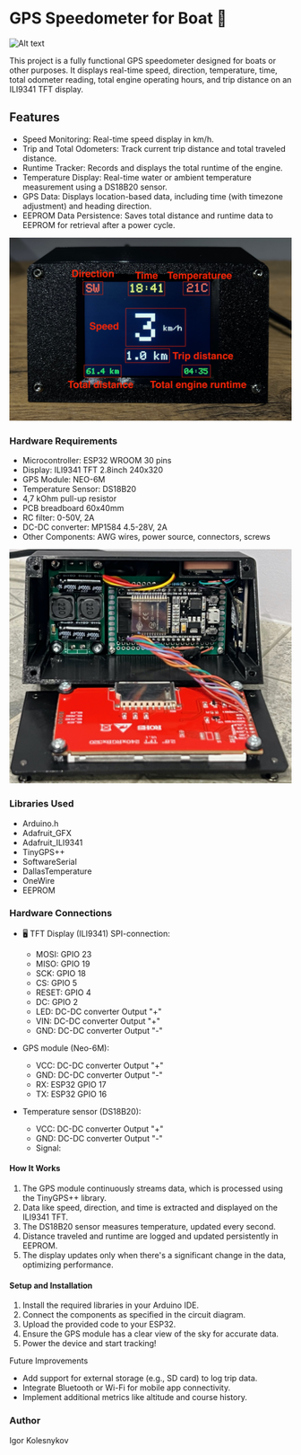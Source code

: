 # GPS Speedometer for Boat 🚤

![Alt text](images/general_view.jpeg)

This project is a fully functional GPS speedometer designed for boats or other purposes. It displays real-time speed, direction, temperature, time, total odometer reading, total engine operating hours, and trip distance on an ILI9341 TFT display.

## Features
* Speed Monitoring: Real-time speed display in km/h.
* Trip and Total Odometers: Track current trip distance and total traveled distance.
* Runtime Tracker: Records and displays the total runtime of the engine.
* Temperature Display: Real-time water or ambient temperature measurement using a DS18B20 sensor.
* GPS Data: Displays location-based data, including time (with timezone adjustment) and heading direction.
* EEPROM Data Persistence: Saves total distance and runtime data to EEPROM for retrieval after a power cycle.

![Alt text](images/tft.jpeg)

### Hardware Requirements
* Microcontroller: ESP32 WROOM 30 pins
* Display: ILI9341 TFT 2.8inch 240x320
* GPS Module: NEO-6M
* Temperature Sensor: DS18B20
* 4,7 kOhm pull-up resistor
* PCB breadboard 60x40mm
* RC filter: 0-50V, 2A
* DC-DC converter: MP1584 4.5-28V, 2A
* Other Components: AWG wires, power source, connectors, screws

![Alt text](images/hardware.jpeg)

### Libraries Used
* Arduino.h
* Adafruit_GFX
* Adafruit_ILI9341
* TinyGPS++
* SoftwareSerial
* DallasTemperature
* OneWire
* EEPROM

### Hardware Connections
* 🖥 TFT Display (ILI9341) SPI-connection:
  * MOSI: GPIO 23
  * MISO: GPIO 19
  * SCK: GPIO 18
  * CS: GPIO 5
  * RESET: GPIO 4
  * DC: GPIO 2
  * LED: DC-DC converter Output "+"
  * VIN: DC-DC converter Output "+"
  * GND: DC-DC converter Output "-"
 
* GPS module (Neo-6M):
  * VCC: DC-DC converter Output "+"
  * GND: DC-DC converter Output "-"
  * RX: ESP32 GPIO 17
  * TX: ESP32 GPIO 16
 
* Temperature sensor (DS18B20):
  * VCC: DC-DC converter Output "+"
  * GND: DC-DC converter Output "-"
  * Signal:
 
#### How It Works
1. The GPS module continuously streams data, which is processed using the TinyGPS++ library.
2. Data like speed, direction, and time is extracted and displayed on the ILI9341 TFT.
3. The DS18B20 sensor measures temperature, updated every second.
4. Distance traveled and runtime are logged and updated persistently in EEPROM.
5. The display updates only when there's a significant change in the data, optimizing performance.

#### Setup and Installation
1. Install the required libraries in your Arduino IDE.
2. Connect the components as specified in the circuit diagram.
3. Upload the provided code to your ESP32.
4. Ensure the GPS module has a clear view of the sky for accurate data.
5. Power the device and start tracking!

Future Improvements
* Add support for external storage (e.g., SD card) to log trip data.
* Integrate Bluetooth or Wi-Fi for mobile app connectivity.
* Implement additional metrics like altitude and course history.

### Author
Igor Kolesnykov
